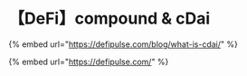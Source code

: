 # 【DeFi】compound & cDai

{% embed url="https://defipulse.com/blog/what-is-cdai/" %}

{% embed url="https://defipulse.com/" %}



